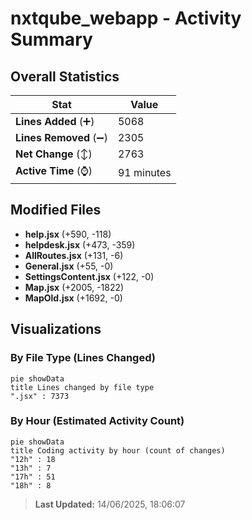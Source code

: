 # nxtqube_webapp - Activity Summary 

## Overall Statistics

| Stat                   | Value                                                             |
| ---------------------- | ----------------------------------------------------------------- |
| **Lines Added** (➕)   | 5068                                          |
| **Lines Removed** (➖) | 2305                                        |
| **Net Change** (↕)    | 2763                |
| **Active Time** (⌚)   | 91 minutes |


## Modified Files
- **help.jsx** (+590, -118)
- **helpdesk.jsx** (+473, -359)
- **AllRoutes.jsx** (+131, -6)
- **General.jsx** (+55, -0)
- **SettingsContent.jsx** (+122, -0)
- **Map.jsx** (+2005, -1822)
- **MapOld.jsx** (+1692, -0)

## Visualizations

### By File Type (Lines Changed)

```mermaid
pie showData
title Lines changed by file type
".jsx" : 7373
```

### By Hour (Estimated Activity Count)

```mermaid
pie showData
title Coding activity by hour (count of changes)
"12h" : 18
"13h" : 7
"17h" : 51
"18h" : 8
```


> **Last Updated:** 14/06/2025, 18:06:07